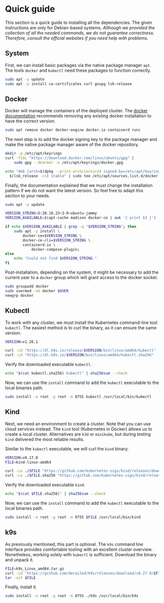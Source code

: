 # Quick guide

This section is a quick guide to installing all the dependencies.
The given instructions are only for Debian-based systems.
*Although we provided the collection of all the needed commands, we do not guarantee correctness.
Therefore, consult the official websites if you need help with problems.*

## System

First, we can install basic packages via the native package manager `apt`.
The tools `docker` and `kubectl` need these packages to function correctly.

```bash
sudo apt -y update
sudo apt -y install ca-certificates curl gnupg lsb-release
```

## Docker

Docker will manage the containers of the deployed cluster.
The [docker documentation](https://docs.docker.com/engine/install/ubuntu/) recommends removing any existing docker installation to have the correct version.

```bash
sudo apt remove docker docker-engine docker.io containerd runc
```

The next step is to add the docker signing key to the package manager and make the native package manager aware of the docker repository.

```bash
mkdir -p /etc/apt/keyrings
curl -fsSL "https://download.docker.com/linux/ubuntu/gpg" |
    sudo gpg --dearmor -o /etc/apt/keyrings/docker.gpg

echo "deb [arch=$(dpkg --print-architecture) signed-by=/etc/apt/keyrings/docker.gpg] "https://download.docker.com/linux/ubuntu" \
  $(lsb_release -cs) stable" | sudo tee /etc/apt/sources.list.d/docker.list >/dev/null
```

Finally, the documentation explained that we must change the installation pattern if we do not want the latest version.
So feel free to adapt this section to your needs.

```bash
sudo apt -y update

VERSION_STRING=5:20.10.23~3-0~ubuntu-jammy
VERSION_AVAILABLE=$(apt-cache madison docker-ce | awk '{ print $3 }')

if echo $VERSION_AVAILABLE | grep -q "$VERSION_STRING"; then 
    sudo apt -y install \
        docker-ce=$VERSION_STRING \
        docker-ce-cli=$VERSION_STRING \
        containerd.io \
            docker-compose-plugin; 
else
    echo "Could not find $VERSION_STRING."
fi
```

Post-installation, depending on the system, it might be necessary to add the current user to a `docker` group which will grant access to the docker socket.

```bash
sudo groupadd docker
sudo usermod -aG docker $USER
newgrp docker
```

## Kubectl

To work with any cluster, we must install the Kubernetes command-line tool `kubectl`.
The easiest method is to curl the binary, as it can ensure the same version.

```bash
VERSION=v1.26.1

curl -LO "https://dl.k8s.io/release/$VERSION/bin/linux/amd64/kubectl"
curl -LO "https://dl.k8s.io/$VERSION/bin/linux/amd64/kubectl.sha256"
```

Verify the downloaded executable `kubectl`.

```bash
echo "$(cat kubectl.sha256) kubectl" | sha256sum --check
```

Now, we can use the `install` command to add the `kubectl` executable to the local binaries path.

```bash
sudo install -o root -g root -m 0755 kubectl /usr/local/bin/kubectl
```

## Kind

Next, we need an environment to create a cluster.
Note that you can use cloud services instead.
The `kind` tool (Kubernetes in Docker) allows us to create a local cluster.
Alternatives are `k3d` or `minikube`, but during testing `kind` delivered the most reliable results.

Similar to the `kubectl` executable, we will curl the `kind` binary.

```bash
VERSION=v0.17.0
FILE=kind-linux-amd64

curl -Lo ./$FILE "https://github.com/kubernetes-sigs/kind/releases/download/$VERSION/$FILE"
curl -Lo ./$FILE.sha256 "https://github.com/kubernetes-sigs/kind/releases/download/$VERSION/$FILE.sha256sum"
```

Verify the downloaded executable `kind`.

```bash
echo "$(cat $FILE.sha256)" | sha256sum --check
```

Now, we can use the `install` command to add the `kubectl` executable to the local binaries path.

```bash
sudo install -o root -g root -m 0755 $FILE /usr/local/bin/kind
```

## k9s

As previously mentioned, this part is optional.
The `k9s` command line interface provides comfortable tooling with an excellent cluster overview.
Nonetheless, working solely with `kubectl` is sufficient.
Download the binary and unpack it.

```bash
FILE=k9s_Linux_amd64.tar.gz
curl -LO "https://github.com/derailed/k9s/releases/download/v0.27.0/$FILE"
tar -xzf $FILE
```

Finally, install it.

```bash
sudo install -o root -g root -m 0755 ./k9s /usr/local/bin/k9s
```
